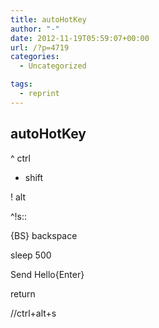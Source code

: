 ```yaml
---
title: autoHotKey
author: "-"
date: 2012-11-19T05:59:07+00:00
url: /?p=4719
categories:
  - Uncategorized

tags:
  - reprint
---
```

## autoHotKey
^ ctrl

+ shift

!  alt

^!s::

{BS} backspace

sleep 500
  
Send Hello{Enter}
  
return

//ctrl+alt+s